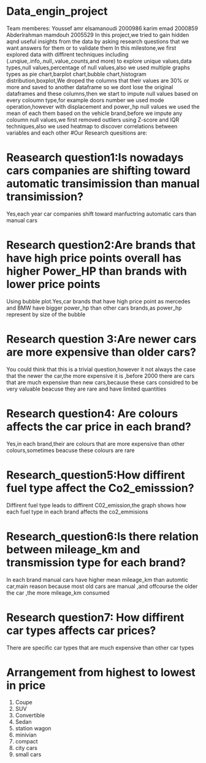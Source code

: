 # Data_engin_project
Team memberes:
Youssef amr elsamanoudi 2000986
karim emad 2000859
Abderlrahman mamdouh 2005529
In this project,we tried to gain hidden aqnd useful insights from the data by asking research questions that we want answers for them or to validate them
In this milestone,we first explored data with diffirent techniques including (.unqiue,.info,.null,.value_counts,and more) to explore unique values,data types,null values,percentage of null values,also we used multiple graphs types as pie chart,barplot chart,bubble chart,histogram distribution,boxplot,We droped the columns that their values are 30% or more and saved to another dataframe so we dont lose the original dataframes and these columns,then
we start to impute null values based on every coloumn type,for example doors number we used mode operation,however with displacement and power_hp null values
we used the mean of each them based on the vehicle brand,before we impute any coloumn null values,we first removed outliers using Z-score and IQR techniques,also we used heatmap to discover correlations between variables and each other
#Our Research quesitions are:
# Reasearch question1:Is nowadays cars companies are shifting toward automatic transimission than manual transimission?
Yes,each year car companies shift toward manfuctring automatic cars than manual cars
# Research question2:Are brands that have high price points overall has higher Power_HP than brands with lower price points
Using bubble plot.Yes,car brands that have high price point as mercedes and BMW have bigger power_hp than other cars brands,as power_hp represent by size of the bubble
# Research question 3:Are newer cars are more expensive than older cars?
You could think that this is a trivial question,however it not always the case that the newer the car,the more expensive it is ,before 2000 there are cars
that are much expensive than new cars,because these cars considred to be very valuable beacuse they are rare and have limited quantities
# Research question4: Are colours affects the car price in each brand?
Yes,in each brand,their are colours that are more expensive than other colours,sometimes beacuse these colours are rare
# Research_question5:How diffirent fuel type affect the Co2_emisssion?
Diffirent fuel type leads to diffirent C02_emission,the graph shows how each fuel type in each brand affects the co2_emmisions
# Research_question6:Is there relation between mileage_km and transmission type for each brand?
In each brand manual cars have higher mean mileage_km than automtic car,main reason because most old cars are manual ,and offcourse the older the car ,the more mileage_km consumed
# Research question7: How diffirent car types affects car prices?
There are specific car types that are much expensive than other car types
# Arrangement from highest to lowest in price
1. Coupe
2. SUV
3. Convertible
4. Sedan
5. station wagon
6. minivian
7. compact
8. city cars
9. small cars
